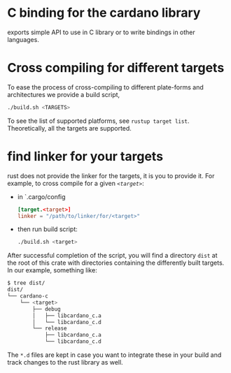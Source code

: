 # C binding for the cardano library

exports simple API to use in C library or to write bindings in
other languages.

# Cross compiling for different targets

To ease the process of cross-compiling to different plate-forms
and architectures we provide a build script,

```bash
./build.sh <TARGETS>
```

To see the list of supported platforms, see `rustup target list`.
Theoretically, all the targets are supported.

# find linker for your targets

rust does not provide the linker for the targets, it is you to
provide it. For example, to cross compile for a given _`<target>`_:


- in `.cargo/config
  ```toml
  [target.<target>]
  linker = "/path/to/linker/for/<target>"
  ```
- then run build script:
  ```bash
  ./build.sh <target>
  ```

After successful completion of the script, you will find a directory `dist` at the root of this
crate with directories containing the differently built targets. In our example, something like:

```bash
$ tree dist/
dist/
└── cardano-c
    └── <target>
        ├── debug
        │   ├── libcardano_c.a
        │   └── libcardano_c.d
        └── release
            ├── libcardano_c.a
            └── libcardano_c.d
```

The `*.d` files are kept in case you want to integrate these in your build
and track changes to the rust library as well.
